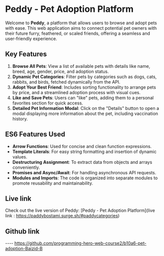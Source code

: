
# Peddy - Pet Adoption Platform

Welcome to **Peddy**, a platform that allows users to browse and adopt pets with ease. This web application aims to connect potential pet owners with their future furry, feathered, or scaled friends, offering a seamless and user-friendly experience.

## Key Features

1. **Browse All Pets**: View a list of available pets with details like name, breed, age, gender, price, and adoption status.
2. **Dynamic Pet Categories**: Filter pets by categories such as dogs, cats, rabbits, and birds, fetched dynamically from the API.
3. **Adopt Your Best Friend**: Includes sorting functionality to arrange pets by price, and a streamlined adoption process with visual cues.
4. **Like and Save Pets**: Users can "like" pets, adding them to a personal favorites section for quick access.
5. **Detailed Pet Information Modal**: Click on the "Details" button to open a modal displaying more information about the pet, including vaccination history.

## ES6 Features Used

- **Arrow Functions**: Used for concise and clean function expressions.
- **Template Literals**: For easy string formatting and insertion of dynamic values.
- **Destructuring Assignment**: To extract data from objects and arrays conveniently.
- **Promises and Async/Await**: For handling asynchronous API requests.
- **Modules and Imports**: The code is organized into separate modules to promote reusability and maintainability.

## Live link

Check out the live version of Peddy: [Peddy - Pet Adoption Platform](live link : https://paddybostami.surge.sh/#paddycategories)


## Github link

---- https://github.com/programming-hero-web-course2/b10a6-pet-adoption-Baizid-B
